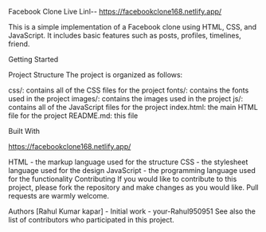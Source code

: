 Facebook Clone Live Linl-- https://facebookclone168.netlify.app/

This is a simple implementation of a Facebook clone using HTML, CSS, and JavaScript. It includes basic features such as posts, profiles, timelines, friend.

Getting Started

Project Structure
The project is organized as follows:

css/: contains all of the CSS files for the project
fonts/: contains the fonts used in the project
images/: contains the images used in the project
js/: contains all of the JavaScript files for the project
index.html: the main HTML file for the project
README.md: this file

Built With

https://facebookclone168.netlify.app/

HTML - the markup language used for the structure
CSS - the stylesheet language used for the design
JavaScript - the programming language used for the functionality
Contributing
If you would like to contribute to this project, please fork the repository and make changes as you would like. Pull requests are warmly welcome.

Authors
[Rahul Kumar kapar] - Initial work - your-Rahul950951
See also the list of contributors who participated in this project.
